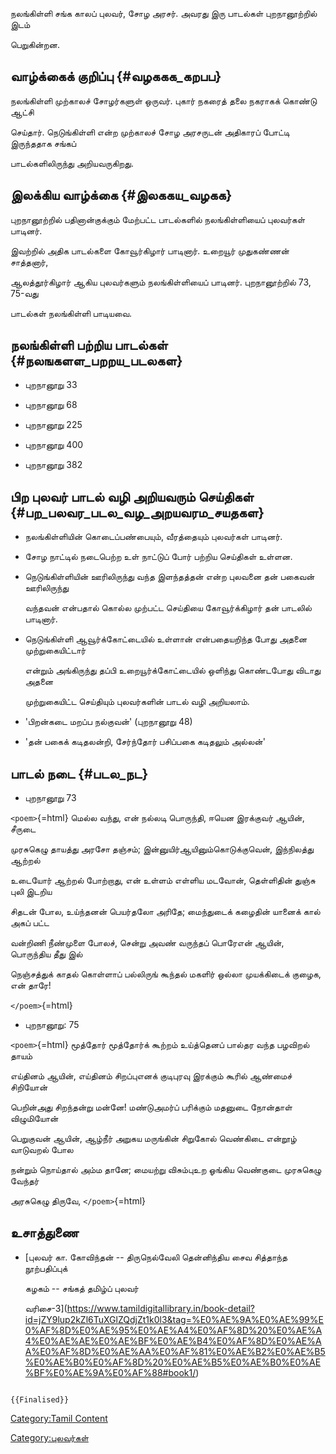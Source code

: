 நலங்கிள்ளி சங்க காலப் புலவர், சோழ அரசர். அவரது இரு பாடல்கள் புறநானூற்றில் இடம்
பெறுகின்றன.

## வாழ்க்கைக் குறிப்பு {#வழககக_கறபப}

நலங்கிள்ளி முற்காலச் சோழர்களுள் ஒருவர். புகார் நகரைத் தலை நகராகக் கொண்டு ஆட்சி
செய்தார். நெடுங்கிள்ளி என்ற முற்காலச் சோழ அரசருடன் அதிகாரப் போட்டி இருந்ததாக சங்கப்
பாடல்களிலிருந்து அறியவருகிறது.

## இலக்கிய வாழ்க்கை {#இலககய_வழகக}

புறநானூற்றில் பதினான்குக்கும் மேற்பட்ட பாடல்களில் நலங்கிள்ளியைப் புலவர்கள் பாடினர்.
இவற்றில் அதிக பாடல்களை கோவூர்கிழார் பாடினார். உறையூர் முதுகண்ணன் சாத்தனார்,
ஆலத்தூர்கிழார் ஆகிய புலவர்களும் நலங்கிள்ளியைப் பாடினர். புறநானூற்றில் 73, 75-வது
பாடல்கள் நலங்கிள்ளி பாடியவை.

## நலங்கிள்ளி பற்றிய பாடல்கள் {#நலஙகளள_பறறய_படலகள}

-   புறநானூறு 33
-   புறநானூறு 68
-   புறநானூறு 225
-   புறநானூறு 400
-   புறநானூறு 382

## பிற புலவர் பாடல் வழி அறியவரும் செய்திகள் {#பற_பலவர_படல_வழ_அறயவரம_சயதகள}

-   நலங்கிள்ளியின் கொடைப்பண்பையும், வீரத்தையும் புலவர்கள் பாடினர்.
-   சோழ நாட்டில் நடைபெற்ற உள் நாட்டுப் போர் பற்றிய செய்திகள் உள்ளன.
-   நெடுங்கிள்ளியின் ஊரிலிருந்து வந்த இளந்தத்தன் என்ற புலவனை தன் பகைவன் ஊரிலிருந்து
    வந்தவன் என்பதால் கொல்ல முற்பட்ட செய்தியை கோவூர்க்கிழார் தன் பாடலில் பாடினார்.
-   நெடுங்கிள்ளி ஆவூர்க்கோட்டையில் உள்ளான் என்பதையறிந்த போது அதனை முற்றுகையிட்டார்
    என்றும் அங்கிருந்து தப்பி உறையூர்க்கோட்டையில் ஒளிந்து கொண்டபோது விடாது அதனை
    முற்றுகையிட்ட செய்தியும் புலவர்களின் பாடல் வழி அறியலாம்.
-   'பிறன்கடை மறப்ப நல்குவன்' (புறநானூறு 48)
-   'தன் பகைக் கடிதலன்றி, சேர்ந்தோர் பசிப்பகை கடிதலும் அல்லன்'

## பாடல் நடை {#படல_நட}

-   புறநானூறு 73

`<poem>`{=html} மெல்ல வந்து, என் நல்லடி பொருந்தி, ஈயென இரக்குவர் ஆயின், சீருடை
முரசுகெழு தாயத்து அரசோ தஞ்சம்; இன்னுயிர்ஆயினும்கொடுக்குவென், இந்நிலத்து ஆற்றல்
உடையோர் ஆற்றல் போற்றாது, என் உள்ளம் எள்ளிய மடவோன், தெள்ளிதின் துஞ்சு புலி இடறிய
சிதடன் போல, உய்ந்தனன் பெயர்தலோ அரிதே; மைந்துடைக் கழைதின் யானைக் கால் அகப் பட்ட
வன்றிணி நீண்முளை போலச், சென்று அவண் வருந்தப் பொரேஎன் ஆயின், பொருந்திய தீது இல்
நெஞ்சத்துக் காதல் கொள்ளாப் பல்லிருங் கூந்தல் மகளிர் ஒல்லா முயக்கிடைக் குழைக, என் தாரே!
`</poem>`{=html}

-   புறநானூறு: 75

`<poem>`{=html} மூத்தோர் மூத்தோர்க் கூற்றம் உய்த்தெனப் பால்தர வந்த பழவிறல் தாயம்
எய்தினம் ஆயின், எய்தினம் சிறப்புஎனக் குடிபுரவு இரக்கும் கூரில் ஆண்மைச் சிறியோன்
பெறின்அது சிறந்தன்று மன்னே! மண்டுஅமர்ப் பரிக்கும் மதனுடை நோன்தாள் விழுமியோன்
பெறுகுவன் ஆயின், ஆழ்நீர் அறுகய மருங்கின் சிறுகோல் வெண்கிடை என்றூழ் வாடுவறல் போல
நன்றும் நொய்தால் அம்ம தானே; மையற்று விசும்புஉற ஓங்கிய வெண்குடை முரசுகெழு வேந்தர்
அரசுகெழு திருவே, `</poem>`{=html}

## உசாத்துணை

-   [புலவர் கா. கோவிந்தன் -- திருநெல்வேலி தென்னிந்திய சைவ சித்தாந்த நூற்பதிப்புக்
    கழகம் -- சங்கத் தமிழ்ப் புலவர்
    வரிசை-3](https://www.tamildigitallibrary.in/book-detail?id=jZY9lup2kZl6TuXGlZQdjZt1k0l3&tag=%E0%AE%9A%E0%AE%99%E0%AF%8D%E0%AE%95%E0%AE%A4%E0%AF%8D%20%E0%AE%A4%E0%AE%AE%E0%AE%BF%E0%AE%B4%E0%AF%8D%E0%AE%AA%E0%AF%8D%E0%AE%AA%E0%AF%81%E0%AE%B2%E0%AE%B5%E0%AE%B0%E0%AF%8D%20%E0%AE%B5%E0%AE%B0%E0%AE%BF%E0%AE%9A%E0%AF%88#book1/)

```{=mediawiki}
{{Finalised}}
```
[Category:Tamil Content](Category:Tamil_Content "wikilink")
[Category:புலவர்கள்](Category:புலவர்கள் "wikilink")
